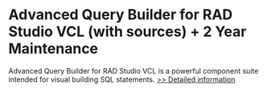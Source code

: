 # Advanced Query Builder for RAD Studio VCL (with sources) + 2 Year Maintenance
Advanced Query Builder for RAD Studio VCL is a powerful component suite intended for visual building SQL statements.
[>> Detailed information](https://secure.shareit.com/shareit/product.html?productid=300068131&affiliateid=200057808)